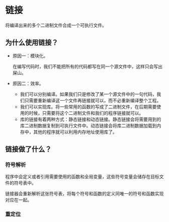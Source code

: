 # 链接

将编译出来的多个二进制文件合成一个可执行文件。

## 为什么使用链接？

- 原因一：模块化。

  在编写代码时，我们不能把所有的代码都写在同一个源文件中，这样只会写出屎山。

- 原因二：效率。

  - 我们可以分别编译。如果我们只是修改了某一个源文件中的一句代码，我们只需要重新编译这一个文件再链接就可以，而不必重新编译整个工程。
  - 我们可以实现库。将一些常用的函数的写成了二进制文件，在后期需要使用的时候，只需要将这个二进制文件和我们的程序链接就可以。
  - 库的链接有着两种方式：静态链接和动态链接。静态链接会将需要用到的库二进制数据复制到可执行文件中。动态链接会将库二进制数据加载到内存中，其他的程序就可以利用内存地址使用库了。

## 链接做了什么？

### 符号解析

程序中会定义或者引用需要使用的函数和全局变量，这些符号变量会储存在目标文件的符号表中。

链接器会重新解析这张符号表，将每个符号和函数的定义同唯一的符号和函数实现对应在一起。

### 重定位

